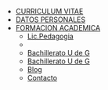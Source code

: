 <nav><ul>
        <li><a href="#">CURRICULUM VITAE </a></li>
        <li><a href="#">DATOS PERSONALES </a></li>
        <li><a href="#">FORMACION ACADEMICA </a>
            <ul><li><a href="">Lic.Pedagogia</a></li>
            <li><a href=""Tecnico en electronica</a></li>
            <li><a href="">Bachillerato U de G</a></li>
             <li><a href="">Bachillerato U de G</a></li>
           </li>
        <li><a href="#">Blog</a></li>
        <li><a href="#">Contacto</a></li>
    </ul></nav>
